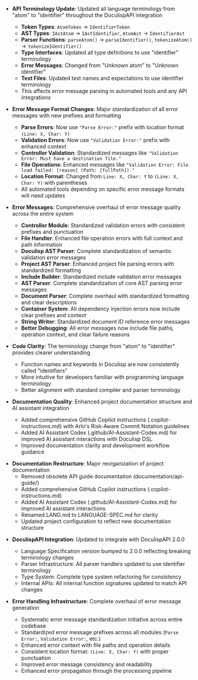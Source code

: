 <!-- (dl (section-meta [5.0.0] - TBD)) -->

<!-- (dl (# Breaking Changes)) -->
- **API Terminology Update**: Updated all language terminology from "atom" to "identifier" throughout the DoculispAPI integration
  - **Token Types**: `AtomToken` → `IdentifierToken`
  - **AST Types**: `IAstAtom` → `IAstIdentifier`, `AtomAst` → `IdentifierAst`
  - **Parser Functions**: `parseAtom()` → `parseIdentifier()`, `tokenizeAtom()` → `tokenizeIdentifier()`
  - **Type Interfaces**: Updated all type definitions to use "identifier" terminology
  - **Error Messages**: Changed from "Unknown atom" to "Unknown identifier"
  - **Test Files**: Updated test names and expectations to use identifier terminology
  - This affects error message parsing in automated tools and any API integrations

- **Error Message Format Changes**: Major standardization of all error messages with new prefixes and formatting
  - **Parse Errors**: Now use `"Parse Error:"` prefix with location format `(Line: X, Char: Y)`
  - **Validation Errors**: Now use `"Validation Error:"` prefix with enhanced context
  - **Controller Validation**: Standardized messages like `"Validation Error: Must have a destination file."`
  - **File Operations**: Enhanced messages like `"Validation Error: File load failed: [reason] (Path: [fullPath])."`
  - **Location Format**: Changed from `Line: X, Char: Y` to `(Line: X, Char: Y)` with parentheses
  - All automated tools depending on specific error message formats will need updates

<!-- (dl (# Improved)) -->
- **Error Messages**: Comprehensive overhaul of error message quality across the entire system
  - **Controller Module**: Standardized validation errors with consistent prefixes and punctuation
  - **File Handler**: Enhanced file operation errors with full context and path information
  - **Doculisp AST Parser**: Complete standardization of semantic validation error messages
  - **Project AST Parser**: Enhanced project file parsing errors with standardized formatting
  - **Include Builder**: Standardized include validation error messages
  - **AST Parser**: Complete standardization of core AST parsing error messages
  - **Document Parser**: Complete overhaul with standardized formatting and clear descriptions
  - **Container System**: All dependency injection errors now include clear prefixes and context
  - **String Writer**: Standardized document ID reference error messages
  - **Better Debugging**: All error messages now include file paths, operation context, and clear failure reasons

- **Code Clarity**: The terminology change from "atom" to "identifier" provides clearer understanding
  - Function names and keywords in Doculisp are now consistently called "identifiers"
  - More intuitive for developers familiar with programming language terminology
  - Better alignment with standard compiler and parser terminology

- **Documentation Quality**: Enhanced project documentation structure and AI assistant integration
  - Added comprehensive GitHub Copilot instructions (.copilot-instructions.md) with Arlo's Risk-Aware Commit Notation guidelines
  - Added AI Assistant Codex (.github/AI-Assistant-Codex.md) for improved AI assistant interactions with Doculisp DSL
  - Improved documentation clarity and development workflow guidance

<!-- (dl (# Documentation)) -->
- **Documentation Restructure**: Major reorganization of project documentation
  - Removed obsolete API guide documentation (documentation/api-guide/)
  - Added comprehensive GitHub Copilot instructions (.copilot-instructions.md)
  - Added AI Assistant Codex (.github/AI-Assistant-Codex.md) for improved AI assistant interactions
  - Renamed LANG.md to LANGUAGE-SPEC.md for clarity
  - Updated project configuration to reflect new documentation structure

<!-- (dl (# Technical Details)) -->
- **DoculispAPI Integration**: Updated to integrate with DoculispAPI 2.0.0
  - Language Specification version bumped to 2.0.0 reflecting breaking terminology changes
  - Parser Infrastructure: All parser handlers updated to use identifier terminology
  - Type System: Complete type system refactoring for consistency
  - Internal APIs: All internal function signatures updated to match API changes

- **Error Handling Infrastructure**: Complete overhaul of error message generation
  - Systematic error message standardization initiative across entire codebase
  - Standardized error message prefixes across all modules (`Parse Error:`, `Validation Error:`, etc.)
  - Enhanced error context with file paths and operation details
  - Consistent location format: `(Line: X, Char: Y)` with proper punctuation
  - Improved error message consistency and readability
  - Enhanced error propagation through the processing pipeline